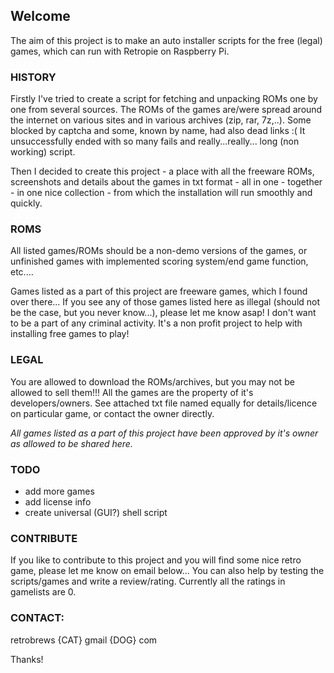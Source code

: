 ## Welcome

The aim of this project is to make an auto installer scripts for the free (legal) games, which can run with Retropie on Raspberry Pi.

### HISTORY
Firstly I've tried to create a script for fetching and unpacking ROMs one by one from several sources. The ROMs of the games are/were spread around the internet on various sites and in various archives (zip, rar, 7z,..). Some blocked by captcha and some, known by name, had also dead links :(
It unsuccessfully ended with so many fails and really...really... long (non working) script.

Then I decided to create this project - a place with all the freeware ROMs, screenshots and details about the games in txt format - all in one - together - in one nice collection - from which the installation will run smoothly and quickly.


### ROMS
All listed games/ROMs should be a non-demo versions of the games, or unfinished games with implemented scoring system/end game function, etc....

Games listed as a part of this project are freeware games, which I found over there...
If you see any of those games listed here as illegal (should not be the case, but you never know...), please let me know asap! I don't want to be a part of any criminal activity. It's a non profit project to help with installing free games to play!


### LEGAL
You are allowed to download the ROMs/archives, but you may not be allowed to sell them!!! All the games are the property of it's developers/owners. See attached txt file named equally for details/licence on particular game, or contact the owner directly.

_All games listed as a part of this project have been approved by it's owner as allowed to be shared here._

### TODO
- add more games
- add license info
- create universal (GUI?) shell script

### CONTRIBUTE
If you like to contribute to this project and you will find some nice retro game, please let me know on email below...
You can also help by testing the scripts/games and write a review/rating. Currently all the ratings in gamelists are 0.


### CONTACT:

retrobrews {CAT} gmail {DOG} com

Thanks!
